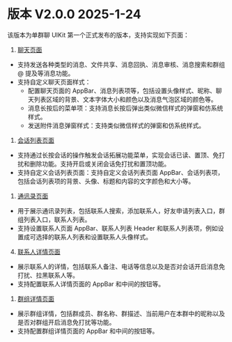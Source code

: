 # 版本 V2.0.0 2025-1-24

该版本为单群聊 UIKit 第一个正式发布的版本，支持实现如下页面：

1. [聊天页面](chatuikit_chat.html)

- 支持发送各种类型的消息、文件共享、消息回执、消息审核、消息搜索和群组 @ 提及等消息功能。
- 支持自定义聊天页面样式：
  - 配置聊天页面的 AppBar、消息列表项等，包括设置头像样式、昵称、聊天列表区域的背景、文本字体大小和颜色以及消息气泡区域的颜色等。
  - 消息长按后的菜单项：支持消息长按后弹出类似微信样式的弹窗和仿系统样式。
  - 发送附件消息弹窗样式：支持类似微信样式的弹窗和仿系统样式。

1. [会话列表页面](chatuikit_conversation.html)

- 支持通过长按会话的操作触发会话拓展功能菜单，实现会话已读、置顶、免打扰和删除功能。支持开启或关闭会话免打扰和置顶功能。
- 支持自定义会话列表页面：支持自定义会话列表页面 AppBar、会话列表项，包括会话列表项的背景、头像、标题和内容的文字颜色和大小等。

1. [通讯录页面](chatuikit_contactlist.html)

- 用于展示通讯录列表，包括联系人搜索，添加联系人，好友申请列表入口，群组列表入口，联系人列表。
- 支持设置联系人页面 AppBar、联系人列表 Header 和联系人列表项，例如设置成可选择的联系人列表和设置联系人头像样式。

4. [联系人详情页面](chatuikit_custom_contact_details.html)
   
- 展示联系人的详情，包括联系人备注、电话等信息以及是否对会话开启消息免打扰、拉黑联系人等。
- 支持配置联系人详情页面的 AppBar 和中间的按钮等。

1. [群组详情页面](chatuikit_custom_group_details.html)

- 展示群组详情，包括群成员、群名称、群描述、当前用户在本群中的昵称以及是否对群组开启消息免打扰等功能。
- 支持配置群组详情页面的 AppBar 和中间的按钮等。